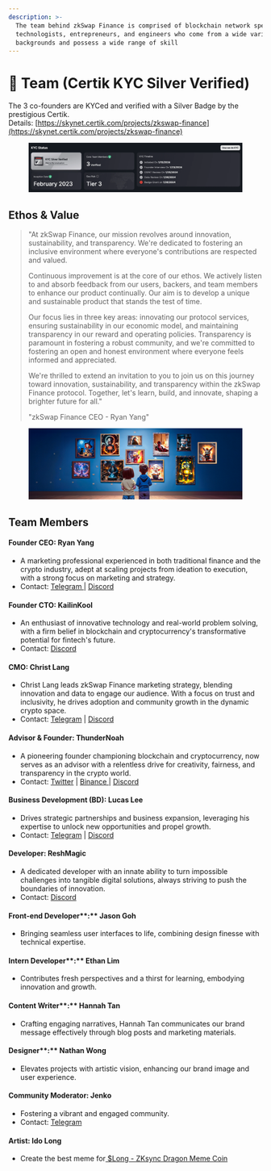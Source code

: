 ```yaml
---
description: >-
  The team behind zkSwap Finance is comprised of blockchain network specialists,
  technologists, entrepreneurs, and engineers who come from a wide variety of
  backgrounds and possess a wide range of skill
---
```


# 👬 Team (Certik KYC Silver Verified)

The 3 co-founders are KYCed and verified with a Silver Badge by the prestigious Certik.\
Details: [https://skynet.certik.com/projects/zkswap-finance](https://skynet.certik.com/projects/zkswap-finance)

<figure><img src=".gitbook/assets/image (85).png" alt=""><figcaption></figcaption></figure>

## Ethos & Value

> "At zkSwap Finance, our mission revolves around innovation, sustainability, and transparency. We're dedicated to fostering an inclusive environment where everyone's contributions are respected and valued.&#x20;
>
> Continuous improvement is at the core of our ethos. We actively listen to and absorb feedback from our users, backers, and team members to enhance our product continually. Our aim is to develop a unique and sustainable product that stands the test of time.&#x20;
>
> Our focus lies in three key areas: innovating our protocol services, ensuring sustainability in our economic model, and maintaining transparency in our reward and operating policies. Transparency is paramount in fostering a robust community, and we're committed to fostering an open and honest environment where everyone feels informed and appreciated.&#x20;
>
> We're thrilled to extend an invitation to you to join us on this journey toward innovation, sustainability, and transparency within the zkSwap Finance protocol. Together, let's learn, build, and innovate, shaping a brighter future for all."
>
> "zkSwap Finance CEO - Ryan Yang"

<figure><img src=".gitbook/assets/20.png" alt=""><figcaption></figcaption></figure>

## Team Members

#### **Founder CEO: Ryan Yang**

* A marketing professional experienced in both traditional finance and the crypto industry, adept at scaling projects from ideation to execution, with a strong focus on marketing and strategy.
* Contact: [Telegram ](https://t.me/zkSwap\_Ryan)| [Discord](https://discord.gg/4eHMumaJDA)

#### **Founder CTO: KailinKool**

* An enthusiast of innovative technology and real-world problem solving, with a firm belief in blockchain and cryptocurrency's transformative potential for fintech's future.
* Contact: [Discord](https://discord.gg/4eHMumaJDA)

#### CMO: Christ Lang

* Christ Lang leads zkSwap Finance marketing strategy, blending innovation and data to engage our audience. With a focus on trust and inclusivity, he drives adoption and community growth in the dynamic crypto space.
* Contact: [Telegram](https://t.me/zkSwap\_Christ) | [Discord](https://discord.gg/4eHMumaJDA)

#### &#x20;**Advisor & Founder: ThunderNoah**

* A pioneering founder championing blockchain and cryptocurrency, now serves as an advisor with a relentless drive for creativity, fairness, and transparency in the crypto world.&#x20;
* Contact: [Twitter](https://twitter.com/MegaBull\_Noah) | [Binance ](https://www.binance.com/en/feed/profile/Noah\_Edwards)| [Discord](https://discord.gg/4eHMumaJDA)

#### **Business Development (BD): Lucas Lee**

* Drives strategic partnerships and business expansion, leveraging his expertise to unlock new opportunities and propel growth.
* Contact: [Telegram](https://t.me/ZF\_Lucas) | [Discord](https://discord.com/users/1212659857128292442)

#### **Developer: ReshMagic**

* A dedicated developer with an innate ability to turn impossible challenges into tangible digital solutions, always striving to push the boundaries of innovation.
* Contact: [Discord](https://discordapp.com/users/1079941397890740294)

#### Front-end Developer**:** Jason Goh

* Bringing seamless user interfaces to life, combining design finesse with technical expertise.

#### Intern Developer**:** Ethan Lim

* Contributes fresh perspectives and a thirst for learning, embodying innovation and growth.

#### Content Writer**:** Hannah Tan

* Crafting engaging narratives, Hannah Tan communicates our brand message effectively through blog posts and marketing materials.

#### Designer**:** Nathan Wong

* Elevates projects with artistic vision, enhancing our brand image and user experience.

#### Community Moderator: Jenko

* Fostering a vibrant and engaged community.
* Contact: [Telegram](https://t.me/Jenko1222)

#### Artist: Ido Long

* Create the best meme for[ $Long - ZKsync Dragon Meme Coin](https://x.com/LongxFun)&#x20;

